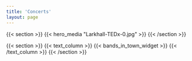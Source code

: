 ```yaml
---
title: 'Concerts'
layout: page
---
```


{{< section >}}
    {{< hero_media "Larkhall-TEDx-0.jpg" >}}
{{< /section >}}

{{< section >}}
    {{< text_column >}}
{{< bands_in_town_widget >}}
    {{< /text_column >}}
{{< /section >}}
